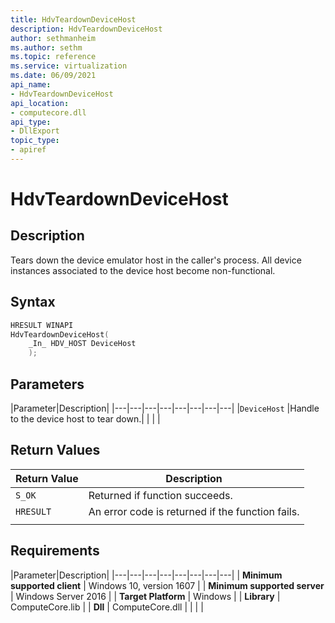 ```yaml
---
title: HdvTeardownDeviceHost
description: HdvTeardownDeviceHost
author: sethmanheim
ms.author: sethm
ms.topic: reference
ms.service: virtualization
ms.date: 06/09/2021
api_name:
- HdvTeardownDeviceHost
api_location:
- computecore.dll
api_type:
- DllExport
topic_type: 
- apiref
---
```

# HdvTeardownDeviceHost

## Description

Tears down the device emulator host in the caller's process. All device instances associated to the device host become non-functional.

## Syntax

```C++
HRESULT WINAPI
HdvTeardownDeviceHost(
    _In_ HDV_HOST DeviceHost
    );
```

## Parameters

|Parameter|Description|
|---|---|---|---|---|---|---|---|
|`DeviceHost` |Handle to the device host to tear down.|
|    |    |

## Return Values

|Return Value     |Description|
|---|---|
|`S_OK` | Returned if function succeeds.|
|`HRESULT` | An error code is returned if the function fails.
|     |     |

## Requirements

|Parameter|Description|
|---|---|---|---|---|---|---|---|
| **Minimum supported client** | Windows 10, version 1607 |
| **Minimum supported server** | Windows Server 2016 |
| **Target Platform** | Windows |
| **Library** | ComputeCore.lib |
| **Dll** | ComputeCore.dll |
|    |    |
